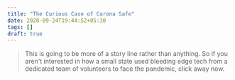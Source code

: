 ```yaml
---
title: "The Curious Case of Corona Safe"
date: 2020-09-24T19:44:52+05:30
tags: []
draft: true
---
```


> This is going to be more of a story line rather than anything. So if you aren't interested in how a small state used bleeding edge tech from a dedicated team of volunteers to face the pandemic, click away now.
